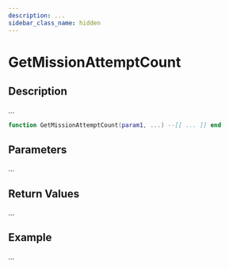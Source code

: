 ```yaml
---
description: ...
sidebar_class_name: hidden
---
```


# GetMissionAttemptCount

## Description

...

```lua
function GetMissionAttemptCount(param1, ...) --[[ ... ]] end
```

## Parameters

...

## Return Values

...

## Example

...

